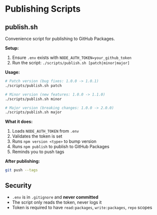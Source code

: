 # Publishing Scripts

## publish.sh

Convenience script for publishing to GitHub Packages.

**Setup:**
1. Ensure `.env` exists with `NODE_AUTH_TOKEN=your_github_token`
2. Run the script: `./scripts/publish.sh [patch|minor|major]`

**Usage:**

```bash
# Patch version (bug fixes: 1.0.0 -> 1.0.1)
./scripts/publish.sh patch

# Minor version (new features: 1.0.0 -> 1.1.0)
./scripts/publish.sh minor

# Major version (breaking changes: 1.0.0 -> 2.0.0)
./scripts/publish.sh major
```

**What it does:**
1. Loads `NODE_AUTH_TOKEN` from `.env`
2. Validates the token is set
3. Runs `npm version <type>` to bump version
4. Runs `npm publish` to publish to GitHub Packages
5. Reminds you to push tags

**After publishing:**
```bash
git push --tags
```

## Security

- `.env` is in `.gitignore` and **never committed**
- The script only reads the token, never logs it
- Token is required to have `read:packages`, `write:packages`, `repo` scopes
